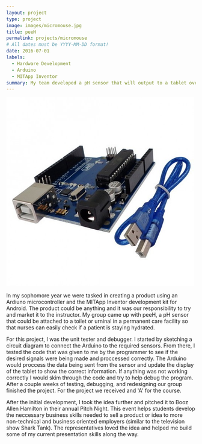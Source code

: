 ```yaml
---
layout: project
type: project
image: images/micromouse.jpg
title: peeH
permalink: projects/micromouse
# All dates must be YYYY-MM-DD format!
date: 2016-07-01
labels:
  - Hardware Development
  - Arduino
  - MITApp Inventor
summary: My team developed a pH sensor that will output to a tablet over Bluetooth information regarding the pH of their urine.
---
```


<div class="ui small rounded images">
  <img class="ui image" src="../images/arduino.jpg">
</div>

In my sophomore year we were tasked in creating a product using an Ardiuno microcontroller and the MITApp Inventor development kit for Android. The product could be anything and it was our responsibility to try and market it to the instructor. My group came up with peeH, a pH sensor that could be attached to a toilet or urninal in a permanent care facility so that nurses can easily check if a patient is staying hydrated.

For this project, I was the unit tester and debugger. I started by sketching a circuit diagram to connect the Arduino to the required sensors. From there, I tested the code that was given to me by the programmer to see if the desired signals were being made and proccessed correctly. The Arduino would proccess the data being sent from the sensor and update the display of the tablet to show the correct information. If anything was not working correctly I would skim through the code and try to help debug the program. After a couple weeks of testing, debugging, and redesigning our group finished the project. For the project we received and 'A' for the course.

After the initial development, I took the idea further and pitched it to Booz Allen Hamilton in their annual Pitch Night. This event helps students develop the neccessary business skills needed to sell a product or idea to more non-technical and business oriented employers (similar to the television show Shark Tank). The representatives loved the idea and helped me build some of my current presentation skills along the way. 





